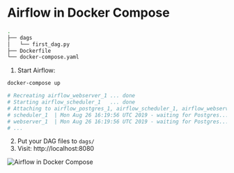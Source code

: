 # Airflow in Docker Compose 

```sh
.
├── dags
│   └── first_dag.py
├── Dockerfile
└── docker-compose.yaml
```

1. Start Airflow:

```sh
docker-compose up

# Recreating airflow_webserver_1 ... done
# Starting airflow_scheduler_1   ... done
# Attaching to airflow_postgres_1, airflow_scheduler_1, airflow_webserver_1
# scheduler_1  | Mon Aug 26 16:19:56 UTC 2019 - waiting for Postgres... 1/20
# webserver_1  | Mon Aug 26 16:19:56 UTC 2019 - waiting for Postgres... 1/20
# ...
```

2. Put your DAG files to `dags/`
3. Visit: http://localhost:8080


![Airflow in Docker Compose](https://1.bp.blogspot.com/-vBHaHxwvMFw/XWQHodWBFeI/AAAAAAABGCg/Hdlx-I1PSx8_Gip6o7N_2mejUSsT2TCigCLcBGAs/s1600/Screen%2BShot%2B2019-08-26%2Bat%2B11.22.59%2BPM.png)

